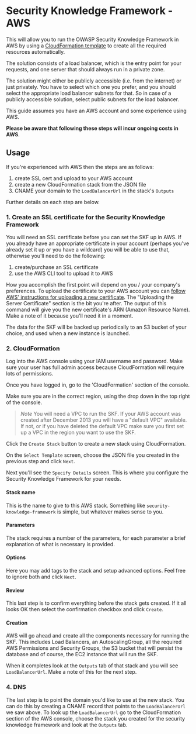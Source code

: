 Security Knowledge Framework - AWS
=================================

This will allow you to run the OWASP Security Knowledge Framework in
AWS by using a [CloudFormation template](https://aws.amazon.com/cloudformation/) to
create all the required resources automatically.

The solution consists of a load balancer, which is the entry point for your requests, 
and one server that should always run in a private zone.

The solution might either be publicly accessible (i.e. from the internet) or just privately.
You have to select which one you prefer, and you should select the appropriate load balancer
subnets for that. So in case of a publicly accessible solution, select public subnets for
the load balancer.

This guide assumes you have an AWS account and some experience using
AWS.

**Please be aware that following these steps will incur ongoing costs
in AWS**.

## Usage

If you're experienced with AWS then the steps are as follows:

1. create SSL cert and upload to your AWS account
2. create a new CloudFormation stack from the JSON file
3. CNAME your domain to the `LoadBalancerUrl` in the stack's `Outputs`

Further details on each step are below.

### 1. Create an SSL certificate for the Security Knowledge Framework

You will need an SSL certificate before you can set the SKF up in
AWS. If you already have an appropriate certificate in your account
(perhaps you've already set it up or you have a wildcard) you will be
able to use that, otherwise you'll need to do the following:

1. create/purchase an SSL certificate
2. use the AWS CLI tool to upload it to AWS

How you accomplish the first point will depend on you / your company's
preferences. To upload the certificate to your AWS account you can
[follow AWS' instructions for uploading a new certificate](http://docs.aws.amazon.com/ElasticLoadBalancing/latest/DeveloperGuide/ssl-server-cert.html#upload-cert).
The "Uploading the Server Certificate" section is the bit you're
after. The output of this command will give you the new certificate's
ARN (Amazon Resource Name). Make a note of it because you'll need it
in a moment.

The data for the SKF will be backed up periodically to an S3 bucket of 
your choice, and used when a new instance is launched.

### 2. CloudFormation

Log into the AWS console using your IAM username and password. Make
sure your user has full admin access because CloudFormation will
require lots of permissions.

Once you have logged in, go to the 'CloudFormation' section of the
console.

Make sure you are in the correct region, using the drop down in the
top right of the console.

> *Note* You will need a VPC to run the SKF. If your AWS account was
> created after December 2013 you will have a "default VPC"
> available. If not, or if you have deleted the default VPC make sure
> you first set up a VPC in the region you want to use the SKF.

Click the `Create Stack` button to create a new stack using
CloudFormation.

On the `Select Template` screen, choose the JSON file you created in
the previous step and click `Next`.

Next you'll see the `Specify Details` screen. This is where you
configure the Security Knowledge Framework for your needs.

#### Stack name

This is the name to give to this AWS stack. Something like
`security-knowledge-framework` is simple, but whatever makes sense to
you.

#### Parameters

The stack requires a number of the parameters, for each parameter a brief
explanation of what is necessary is provided.

#### Options

Here you may add tags to the stack and setup advanced options. Feel
free to ignore both and click `Next`.

#### Review

This last step is to confirm everything before the stack gets
created. If it all looks OK then select the confirmation checkbox and
click `Create`.

#### Creation

AWS will go ahead and create all the components necessary for running
the SKF. This includes Load Balancers, an AutoscalingGroup, all the
required AWS Permissions and Security Groups, the S3 bucket that will
persist the database and of course, the EC2 instance that will run the
SKF.

When it completes look at the `Outputs` tab of that stack and you will
see `LoadBalancerUrl`. Make a note of this for the next step.

### 4. DNS

The last step is to point the domain you'd like to use at the new
stack. You can do this by creating a CNAME record that points to the
`LoadBalancerUrl` we saw above. To look up the `LoadBalancerUrl` go to
the CloudFormation section of the AWS console, choose the stack you
created for the security knowledge framework and look at the
`Outputs` tab.
